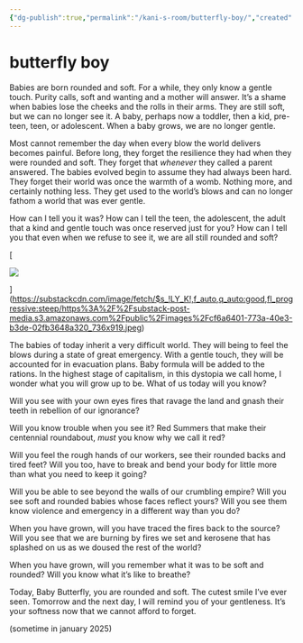 ```yaml
---
{"dg-publish":true,"permalink":"/kani-s-room/butterfly-boy/","created":"2025-08-08T23:34:04.362-07:00","updated":"2025-08-08T23:36:15.311-07:00"}
---
```


# butterfly boy


Babies are born rounded and soft. For a while, they only know a gentle touch. Purity calls, soft and wanting and a mother will answer. It’s a shame when babies lose the cheeks and the rolls in their arms. They are still soft, but we can no longer see it. A baby, perhaps now a toddler, then a kid, pre-teen, teen, or adolescent. When a baby grows, we are no longer gentle.

Most cannot remember the day when every blow the world delivers becomes painful. Before long, they forget the resilience they had when they were rounded and soft. They forget that _whenever_ they called a parent answered. The babies evolved begin to assume they had always been hard. They forget their world was once the warmth of a womb. Nothing more, and certainly nothing less. They get used to the world’s blows and can no longer fathom a world that was ever gentle.

How can I tell you it was? How can I tell the teen, the adolescent, the adult that a kind and gentle touch was once reserved just for you? How can I tell you that even when we refuse to see it, we are all still rounded and soft?

[

![](https://substackcdn.com/image/fetch/$s_!LY_K!,w_1456,c_limit,f_auto,q_auto:good,fl_progressive:steep/https%3A%2F%2Fsubstack-post-media.s3.amazonaws.com%2Fpublic%2Fimages%2Fcf6a6401-773a-40e3-b3de-02fb3648a320_736x919.jpeg)



](https://substackcdn.com/image/fetch/$s_!LY_K!,f_auto,q_auto:good,fl_progressive:steep/https%3A%2F%2Fsubstack-post-media.s3.amazonaws.com%2Fpublic%2Fimages%2Fcf6a6401-773a-40e3-b3de-02fb3648a320_736x919.jpeg)

The babies of today inherit a very difficult world. They will being to feel the blows during a state of great emergency. With a gentle touch, they will be accounted for in evacuation plans. Baby formula will be added to the rations. In the highest stage of capitalism, in this dystopia we call home, I wonder what you will grow up to be. What of us today will you know?

Will you see with your own eyes fires that ravage the land and gnash their teeth in rebellion of our ignorance?

Will you know trouble when you see it? Red Summers that make their centennial roundabout, _must_ you know why we call it red?

Will you feel the rough hands of our workers, see their rounded backs and tired feet? Will you too, have to break and bend your body for little more than what you need to keep it going?

Will you be able to see beyond the walls of our crumbling empire? Will you see soft and rounded babies whose faces reflect yours? Will you see them know violence and emergency in a different way than you do?

When you have grown, will you have traced the fires back to the source? Will you see that we are burning by fires we set and kerosene that has splashed on us as we doused the rest of the world?

When you have grown, will you remember what it was to be soft and rounded? Will you know what it’s like to breathe?

Today, Baby Butterfly, you are rounded and soft. The cutest smile I’ve ever seen. Tomorrow and the next day, I will remind you of your gentleness. It’s your softness now that we cannot afford to forget.

(sometime in january 2025)